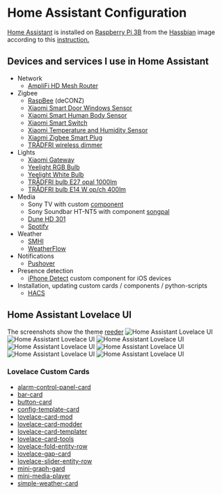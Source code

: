 # Home Assistant Configuration
[Home Assistant](https://home-assistant.io/) is installed on [Raspberry Pi 3B](https://www.raspberrypi.org/products/raspberry-pi-3-model-b/) from the [Hassbian](https://github.com/home-assistant/pi-gen/releases) image according to this [instruction.](https://www.home-assistant.io/docs/installation/hassbian/installation/)
## Devices and services I use in Home Assistant
* Network
  * [AmpliFi HD Mesh Router](https://store.amplifi.com/products/amplifi-mesh-router)
* Zigbee
  * [RaspBee](https://www.dresden-elektronik.de/funktechnik/solutions/wireless-light-control/raspbee/?L=1&cHash=c9c902ccdb43164696acccf81b62b2bd) (deCONZ)
  * [Xiaomi Smart Door Windows Sensor](https://www.gearbest.com/smart-light-bulb/pp_257677.html?wid=1433363)
  * [Xiaomi Smart Human Body Sensor](https://www.gearbest.com/smart-light-bulb/pp_257678.html?wid=1433363)
  * [Xiaomi Smart Switch](https://www.gearbest.com/smart-light-bulb/pp_257679.html?wid=1433363)
  * [Xiaomi Temperature and Humidity Sensor](https://www.gearbest.com/living-appliances/pp_344665.html?wid=1433363)
  * [Xiaomi Zigbee Smart Plug](https://www.gearbest.com/living-appliances/pp_344666.html?wid=1433363)
  * [TRÅDFRI wireless dimmer](https://www.ikea.com/se/sv/catalog/products/00347831/)
* Lights
  * [Xiaomi Gateway](https://www.gearbest.com/living-appliances/pp_344667.html?wid=1433363)
  * [Yeelight RGB Bulb](https://www.gearbest.com/smart-lighting/pp_361555.html?wid=1433363)  
  * [Yeelight White Bulb](https://www.gearbest.com/smart-light-bulb/pp_278478.html?wid=1433363)
  * [TRÅDFRI bulb E27 opal 1000lm](https://www.ikea.com/se/sv/catalog/products/60338452/)
  * [TRÅDFRI bulb E14 W op/ch 400lm](https://www.ikea.com/se/sv/catalog/products/60365271/)
* Media
  * Sony TV with custom [component](https://github.com/gerard33/home-assistant/blob/master/braviatv_psk.py)
  * Sony Soundbar HT-NT5 with component [songpal](https://www.home-assistant.io/components/media_player.songpal/)
  * [Dune HD 301](https://www.home-assistant.io/components/media_player.dunehd/)
  * [Spotify](https://www.home-assistant.io/components/media_player.spotify/)
* Weather
  * [SMHI](https://www.home-assistant.io/components/smhi/)
  * [WeatherFlow](https://smartweather.weatherflow.com/map/49.5528/-16.5387/4)
* Notifications
  * [Pushover](https://pushover.net)
* Presence detection
  * [iPhone Detect](https://github.com/mudape/iphonedetect) custom component for iOS devices
* Installation, updating  custom cards / components / python-scripts
  * [HACS](https://custom-components.github.io/hacs/)
## Home Assistant Lovelace UI
The screenshots show the theme [reeder](https://github.com/hekm77/homeassistant-config/blob/master/themes/reeder.yaml)
<img src="https://github.com/hekm77/homeassistant-config/blob/master/screenshots/hass_1.png" alt="Home Assistant Lovelace UI" />
<img src="https://github.com/hekm77/homeassistant-config/blob/master/screenshots/hass_2.png" alt="Home Assistant Lovelace UI" />
<img src="https://github.com/hekm77/homeassistant-config/blob/master/screenshots/hass_3.png" alt="Home Assistant Lovelace UI" />
<img src="https://github.com/hekm77/homeassistant-config/blob/master/screenshots/hass_4.png" alt="Home Assistant Lovelace UI" />
<img src="https://github.com/hekm77/homeassistant-config/blob/master/screenshots/hass_5.png" alt="Home Assistant Lovelace UI" />
<img src="https://github.com/hekm77/homeassistant-config/blob/master/screenshots/hass_6.png" alt="Home Assistant Lovelace UI" />
<img src="https://github.com/hekm77/homeassistant-config/blob/master/screenshots/hass_7.png" alt="Home Assistant Lovelace UI" />

### Lovelace Custom Cards
* [alarm-control-panel-card](https://github.com/ciotlosm/custom-lovelace/tree/master/alarm_control_panel-card)
* [bar-card](https://github.com/custom-cards/bar-card)
* [button-card](https://github.com/custom-cards/button-card)
* [config-template-card](https://github.com/custom-cards/config-template-card)
* [lovelace-card-mod](https://github.com/thomasloven/lovelace-card-mod)
* [lovelace-card-modder](https://github.com/thomasloven/lovelace-card-modder)
* [lovelace-card-templater](https://github.com/gadgetchnnel/lovelace-card-templater)
* [lovelace-card-tools](https://github.com/thomasloven/lovelace-card-tools)
* [lovelace-fold-entity-row](https://github.com/thomasloven/lovelace-fold-entity-row)
* [lovelace-gap-card](https://github.com/thomasloven/lovelace-gap-card)
* [lovelace-slider-entity-row](https://github.com/thomasloven/lovelace-slider-entity-row)
* [mini-graph-gard](https://github.com/kalkih/mini-graph-card)
* [mini-media-player](https://github.com/kalkih/mini-media-player)
* [simple-weather-card](https://github.com/kalkih/simple-weather-card)
